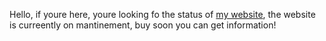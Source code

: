 Hello, if youre here, youre looking fo the status of [my website](https://asterki.github.io/webpage/), the website is curreently on mantinement, buy soon you can get information!
